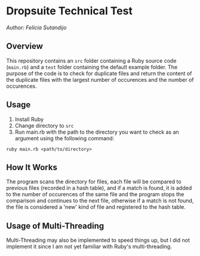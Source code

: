# Dropsuite Technical Test
_Author: Felicia Sutandijo_

## Overview
This repository contains an `src` folder containing a Ruby source code (`main.rb`) and a `test` folder containing the default example folder. The purpose of the code is to check for duplicate files and return the content of the duplicate files with the largest number of occurences and the number of occurences.

## Usage
1. Install Ruby
2. Change directory to `src`
3. Run main.rb with the path to the directory you want to check as an argument using the following command:
```
ruby main.rb <path/to/directory>
```

## How It Works
The program scans the directory for files, each file will be compared to previous files (recorded in a hash table), and if a match is found, it is added to the number of occurences of the same file and the program stops the comparison and continues to the next file, otherwise if a match is not found, the file is considered a 'new' kind of file and registered to the hash table.

## Usage of Multi-Threading
Multi-Threading may also be implemented to speed things up, but I did not implement it since I am not yet familiar with Ruby's multi-threading.
